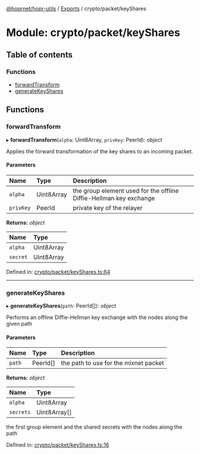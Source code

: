 [@hoprnet/hopr-utils](../README.md) / [Exports](../modules.md) / crypto/packet/keyShares

# Module: crypto/packet/keyShares

## Table of contents

### Functions

- [forwardTransform](crypto_packet_keyshares.md#forwardtransform)
- [generateKeyShares](crypto_packet_keyshares.md#generatekeyshares)

## Functions

### forwardTransform

▸ **forwardTransform**(`alpha`: Uint8Array, `privKey`: PeerId): *object*

Applies the forward transformation of the key shares to
an incoming packet.

#### Parameters

| Name | Type | Description |
| :------ | :------ | :------ |
| `alpha` | Uint8Array | the group element used for the offline Diffie-Hellman key exchange |
| `privKey` | PeerId | private key of the relayer |

**Returns:** *object*

| Name | Type |
| :------ | :------ |
| `alpha` | Uint8Array |
| `secret` | Uint8Array |

Defined in: [crypto/packet/keyShares.ts:64](https://github.com/hoprnet/hoprnet/blob/448a47a/packages/utils/src/crypto/packet/keyShares.ts#L64)

___

### generateKeyShares

▸ **generateKeyShares**(`path`: PeerId[]): *object*

Performs an offline Diffie-Hellman key exchange with
the nodes along the given path

#### Parameters

| Name | Type | Description |
| :------ | :------ | :------ |
| `path` | PeerId[] | the path to use for the mixnet packet |

**Returns:** *object*

| Name | Type |
| :------ | :------ |
| `alpha` | Uint8Array |
| `secrets` | Uint8Array[] |

the first group element and the shared secrets
with the nodes along the path

Defined in: [crypto/packet/keyShares.ts:16](https://github.com/hoprnet/hoprnet/blob/448a47a/packages/utils/src/crypto/packet/keyShares.ts#L16)
